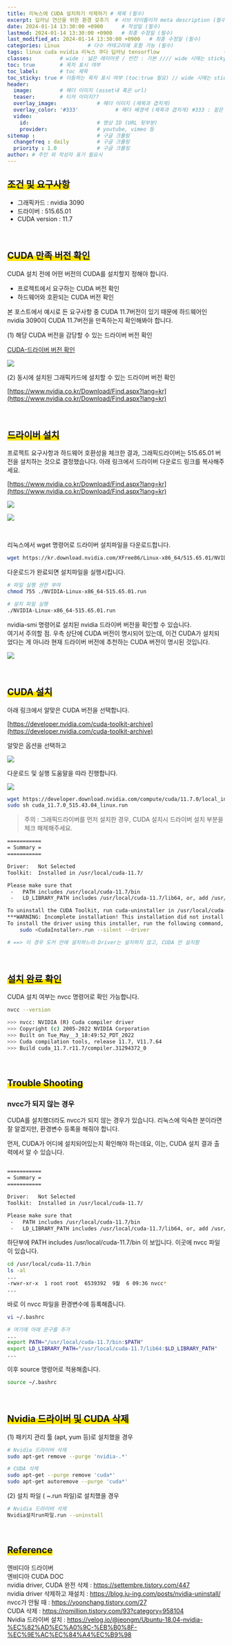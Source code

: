 ```yaml
---
title: 리눅스에 CUDA 설치하기 삭제하기 # 제목 (필수)
excerpt: 딥러닝 연산을 위한 환경 갖추기  # 서브 타이틀이자 meta description (필수)
date: 2024-01-14 13:30:00 +0900      # 작성일 (필수)
lastmod: 2024-01-14 13:30:00 +0900   # 최종 수정일 (필수)
last_modified_at: 2024-01-14 13:30:00 +0900   # 최종 수정일 (필수)
categories: Linux         # 다수 카테고리에 포함 가능 (필수)
tags: linux cuda nvidia 리눅스 쿠다 딥러닝 tensorflow                     # 태그 복수개 가능 (필수)
classes:         # wide : 넓은 레이아웃 / 빈칸 : 기본 //// wide 시에는 sticky toc 불가
toc: true        # 목차 표시 여부
toc_label:       # toc 제목
toc_sticky: true # 이동하는 목차 표시 여부 (toc:true 필요) // wide 시에는 sticky toc 불가
header: 
  image:         # 헤더 이미지 (asset내 혹은 url)
  teaser:        # 티저 이미지??
  overlay_image:             # 헤더 이미지 (제목과 겹치게)
  overlay_color: '#333'            # 헤더 배경색 (제목과 겹치게) #333 : 짙은 회색 (필수)
  video:
    id:                      # 영상 ID (URL 뒷부분)
    provider:                # youtube, vimeo 등
sitemap :                    # 구글 크롤링
  changefreq : daily         # 구글 크롤링
  priority : 1.0             # 구글 크롤링
author: # 주인 외 작성자 표기 필요시
---
```

<!--postNo: 20240114_003-->


## <span style='background:linear-gradient(to top, #FFE400 50%, transparent 50%)'>조건 및 요구사항</span>   

- 그래픽카드 : nvidia 3090
- 드라이버 : 515.65.01
- CUDA version : 11.7

<br>

## <span style='background:linear-gradient(to top, #FFE400 50%, transparent 50%)'>CUDA 만족 버전 확인</span>   

CUDA 설치 전에 어떤 버전의 CUDA를 설치할지 정해야 합니다.  

- 프로젝트에서 요구하는 CUDA 버전 확인  
- 하드웨어와 호환되는 CUDA 버전 확인  

본 포스트에서 예시로 든 요구사항 중 CUDA 11.7버전이 있기 때문에 하드웨어인 nvidia 3090이 CUDA 11.7버전을 만족하는지  확인해봐야 합니다.  

(1) 해당 CUDA 버전을 감당할 수 있는 드라이버 버전 확인  

[CUDA-드라이버 버전 확인](https://docs.nvidia.com/cuda/cuda-toolkit-release-notes/index.html)  

![](/assets/images/20240114_003_001.png)

(2) 동시에 설치된 그래픽카드에 설치할 수 있는 드라이버 버전 확인  

[https://www.nvidia.co.kr/Download/Find.aspx?lang=kr](https://www.nvidia.co.kr/Download/Find.aspx?lang=kr)  


<br>

## <span style='background:linear-gradient(to top, #FFE400 50%, transparent 50%)'>드라이버 설치</span>     

프로젝트 요구사항과 하드웨어 호환성을 체크한 결과, 그래픽드라이버는 515.65.01 버전을 설치하는 것으로 결정했습니다.  아래 링크에서 드라이버 다운로드 링크를 복사해주세요.   

[https://www.nvidia.co.kr/Download/Find.aspx?lang=kr](https://www.nvidia.co.kr/Download/Find.aspx?lang=kr)  

![](/assets/images/20240114_003_002.png)  

![](/assets/images/20240114_003_003.png)  

<br>

리눅스에서 wget 명령어로 드라이버 설치파일을 다운로드합니다.  

```bash
wget https://kr.download.nvidia.com/XFree86/Linux-x86_64/515.65.01/NVIDIA-Linux-x86_64-515.65.01.run
```

다운로드가 완료되면 설치파일을 실행시킵니다.  

```bash
# 파일 실행 권한 부여
chmod 755 ./NVIDIA-Linux-x86_64-515.65.01.run

# 설치 파일 실행
./NVIDIA-Linux-x86_64-515.65.01.run
```

nvidia-smi 명령어로 설치된 nvidia 드라이버 버전을 확인할 수 있습니다.  
여기서 주의할 점. 우측 상단에 CUDA 버전이 명시되어 있는데, 이건 CUDA가 설치되었다는 게 아니라 현재 드라이버 버전에 추천하는 CUDA 버전이 명시된 것입니다.  

![](/assets/images/20240114_003_004.png)  


<br>

## <span style='background:linear-gradient(to top, #FFE400 50%, transparent 50%)'>CUDA 설치</span>   

아래 링크에서 알맞은 CUDA 버전을 선택합니다.  

[https://developer.nvidia.com/cuda-toolkit-archive](https://developer.nvidia.com/cuda-toolkit-archive)  

알맞은 옵션을 선택하고  

![](/assets/images/20240114_003_005.png)  

다운로드 및 실행 도움말을 따라 진행합니다.  

![](/assets/images/20240114_003_006.png)  


```bash
wget https://developer.download.nvidia.com/compute/cuda/11.7.0/local_installers/cuda_11.7.0_515.43.04_linux.run
sudo sh cuda_11.7.0_515.43.04_linux.run
```

> 주의 : 그래픽드라이버를 먼저 설치한 경우, CUDA 설치시 드라이버 설치 부분을 체크 해제해주세요.  

```bash
===========
= Summary =
===========

Driver:   Not Selected
Toolkit:  Installed in /usr/local/cuda-11.7/

Please make sure that
 -   PATH includes /usr/local/cuda-11.7/bin
 -   LD_LIBRARY_PATH includes /usr/local/cuda-11.7/lib64, or, add /usr/local/cuda-11.7/lib64 to /etc/ld.so.conf and run ldconfig as root

To uninstall the CUDA Toolkit, run cuda-uninstaller in /usr/local/cuda-11.7/bin
***WARNING: Incomplete installation! This installation did not install the CUDA Driver. A driver of version at least 515.00 is required for CUDA 11.7 functionality to work.
To install the driver using this installer, run the following command, replacing <CudaInstaller> with the name of this run file:
    sudo <CudaInstaller>.run --silent --driver

# ==> 이 경우 도커 안에 설치하느라 Driver는 설치하지 않고, CUDA 만 설치함
```

<br>

## <span style='background:linear-gradient(to top, #FFE400 50%, transparent 50%)'>설치 완료 확인</span>     

CUDA 설치 여부는 nvcc 명령어로 확인 가능합니다.  

```bash
nvcc --version

>>> nvcc: NVIDIA (R) Cuda compiler driver
>>> Copyright (c) 2005-2022 NVIDIA Corporation
>>> Built on Tue_May__3_18:49:52_PDT_2022
>>> Cuda compilation tools, release 11.7, V11.7.64
>>> Build cuda_11.7.r11.7/compiler.31294372_0

```

<br>

## <span style='background:linear-gradient(to top, #FFE400 50%, transparent 50%)'>Trouble Shooting</span>   

### nvcc가 되지 않는 경우

CUDA를 설치했더라도 nvcc가 되지 않는 경우가 있습니다. 리눅스에 익숙한 분이라면 잘 알겠지만, 환경변수 등록을 해줘야 합니다.   

먼저, CUDA가 어디에 설치되어있는지 확인해야 하는데요, 이는, CUDA 설치 결과 출력에서 알 수 있습니다.  

```bash

===========
= Summary =
===========

Driver:   Not Selected
Toolkit:  Installed in /usr/local/cuda-11.7/

Please make sure that
 -   PATH includes /usr/local/cuda-11.7/bin
 -   LD_LIBRARY_PATH includes /usr/local/cuda-11.7/lib64, or, add /usr/local/cuda-11.7/lib64 to /etc/ld.so.conf and run ldconfig as root

```

하단부에 PATH includes /usr/local/cuda-11.7/bin 이 보입니다. 이곳에 nvcc 파일이 있습니다.  

```bash
cd /usr/local/cuda-11.7/bin
ls -al
...
-rwxr-xr-x  1 root root  6539392  9월  6 09:36 nvcc*
...
```

바로 이 nvcc 파일을 환경변수에 등록해줍니다.  

```bash
vi ~/.bashrc

# 여기에 아래 문구를 추가
...
export PATH="/usr/local/cuda-11.7/bin:$PATH"
export LD_LIBRARY_PATH="/usr/local/cuda-11.7/lib64:$LD_LIBRARY_PATH"
...
```

이후 source 명령어로 적용해줍니다.  

```bash
source ~/.bashrc
```

<br>

## <span style='background:linear-gradient(to top, #FFE400 50%, transparent 50%)'>Nvidia 드라이버 및 CUDA 삭제</span>   

(1) 패키지 관리 툴 (apt, yum 등)로 설치했을 경우

```bash
# Nvidia 드라이버 삭제
sudo apt-get remove --purge 'nvidia-.*'

# CUDA 삭제
sudo apt-get --purge remove 'cuda*'
sudo apt-get autoremove --purge 'cuda*'
```

(2) 설치 파일 ( ~.run 파일)로 설치했을 경우

```bash
# Nvidia 드라이버 삭제
Nvidia설치run파일.run --uninstall
```

<br>

## <span style='background:linear-gradient(to top, #FFE400 50%, transparent 50%)'>Reference</span>   

엔비디아 드라이버  
엔비디아 CUDA DOC  
nvidia driver, CUDA 완전 삭제 : https://settembre.tistory.com/447   
nvidia driver 삭제하고 재설치 : https://blog.ju-ing.com/posts/nvidia-uninstall/   
nvcc가 안될 때 : https://yoonchang.tistory.com/27   
CUDA 삭제 : https://romillion.tistory.com/93?category=958104  
Nvidia 드라이버 설치 : https://velog.io/@jeongm/Ubuntu-18.04-nvidia-%EC%82%AD%EC%A0%9C-%EB%B0%8F-%EC%9E%AC%EC%84%A4%EC%B9%98  